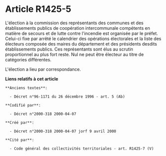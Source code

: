 # Article R1425-5

L'élection à la commission des représentants des communes et des établissements publics de coopération intercommunale
compétents en matière de secours et de lutte contre l'incendie est organisée par le préfet. Celui-ci fixe par arrêté le
calendrier des opérations électorales et la liste des électeurs composée des maires du département et des présidents desdits
établissements publics. Ces représentants sont élus au scrutin proportionnel au plus fort reste. Nul ne peut être électeur au
titre de catégories différentes.

L'élection a lieu par correspondance.

**Liens relatifs à cet article**

	**Anciens textes**:

	  - Décret n°96-1171 du 26 décembre 1996 - art. 5 (Ab)

	**Codifié par**:

	  - Décret n°2000-318 2000-04-07

	**Créé par**:

	  - Décret n°2000-318 2000-04-07 jorf 9 avril 2000

	**Cité par**:

	  - Code général des collectivités territoriales - art. R1425-7 (V)
